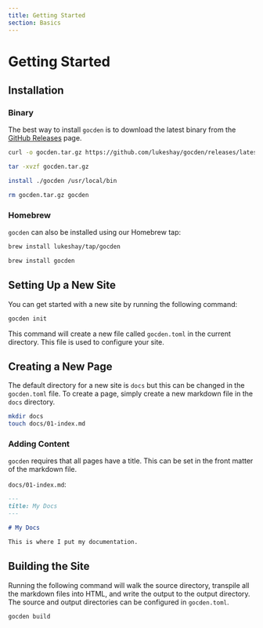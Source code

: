 ```yaml
---
title: Getting Started
section: Basics
---
```


# Getting Started

## Installation

### Binary

The best way to install `gocden` is to download the latest binary from the [GitHub Releases](https://githubcom/lukeshay/gocden/releases) page.

```bash
curl -o gocden.tar.gz https://github.com/lukeshay/gocden/releases/latest/download/<REPLACE>.tar.gz

tar -xvzf gocden.tar.gz

install ./gocden /usr/local/bin

rm gocden.tar.gz gocden
```

### Homebrew

`gocden` can also be installed using our Homebrew tap:

```bash
brew install lukeshay/tap/gocden

brew install gocden
```

## Setting Up a New Site

You can get started with a new site by running the following command:

```bash
gocden init
```

This command will create a new file called `gocden.toml` in the current directory. This file is used to configure your site.

## Creating a New Page

The default directory for a new site is `docs` but this can be changed in the `gocden.toml` file. To create a page, simply create a new markdown file in the `docs` directory.

```bash
mkdir docs
touch docs/01-index.md
```

### Adding Content

`gocden` requires that all pages have a title. This can be set in the front matter of the markdown file.

`docs/01-index.md`:

```markdown
---
title: My Docs
---

# My Docs

This is where I put my documentation.
```

## Building the Site

Running the following command will walk the source directory, transpile all the markdown files into HTML, and write the output to the output directory. The source and output directories can be configured in `gocden.toml`.

```bash
gocden build
```
